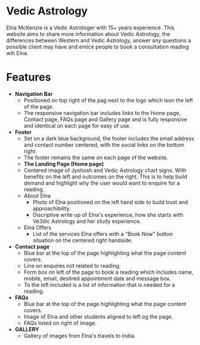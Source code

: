 # Vedic Astrology

Elna McKenzie is a Vedic Astrologer with 15+ years experience. This website aims to share more information about Vedic Astrology, the differences between Western and Vedic Astrology, answer any questions a possible client may have and entice people to book a consultation reading wih Elna.

# Features

- **Navigation Bar**
  - Positioned on top right of the pag next to the logo which ison the left of the page.
  - The responsive navigation bar includes links to the Home page, Contact page, FAQs page and Gallery page and is fully responsive and identical on each page for easy of use.
- **Footer**
  - Set on a dark blue background, the footer includes the email address and contact number centered, with the social links on the bottom right.
  - The footer remains the same on each page of the website.
  - **The Landing Page (Home page)**
  - Centered image of Jyotiosh and Vedic Astrology chart signs. With benefits on the left and outcomes on the right. This is to help build demand and highlight why the user would want to enquire for a reading.
  - About Elna
    - Photo of Elna positioned on the left hand side to build trust and approachibility.
    - Discriptive write up of Elna's experience, how she starts with Ve3dic Astrology and her study experience.
  - Elna Offers
    - List of the services Elna offers with a "Book Now" button situation on the centered right handside.
- **Contact page**
  - Blue bar at the top of the page highlighting what the page content covers.
  - Line on enquires not related to reading.
  - Form box on left of the page to book a reading which includes name, mobile, email, desitred appointment date and message box.
  - To the left included is a list of information that is needed for a reading.
- **FAQs**
  - Blue bar at the top of the page highlighting what the page content covers.
  - Image of Elna and other students aligned to left og the page.
  - FAQs listed on right of image.
- **GALLERY**
  - Gallery of images from Elna's travels to India.
